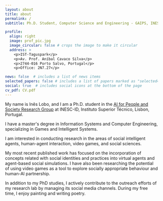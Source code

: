 ```yaml
---
layout: about
title: about
permalink: /
subtitle: Ph.D. Student, Computer Science and Engineering - GAIPS, INESC-ID, IST

profile:
  align: right
  image: prof_pic.jpg
  image_circular: false # crops the image to make it circular
  address: >
    <p>IST-Taguspark</p>
    <p>Av. Prof. Aníbal Cavaco Silva</p>
    <p>2744-016 Porto Salvo, Portugal</p>
    <p>Office: 2N7.27</p>

news: false  # includes a list of news items
selected_papers: false # includes a list of papers marked as "selected={true}"
social: true  # includes social icons at the bottom of the page
cv_pdf: CV.pdf
---
```

My name is Inês Lobo, and I am a Ph.D. student in the <a href="https://gaips.inesc-id.pt/">AI for People and Society Research Group</a> at INESC-ID, Instituto Superior Técnico, Lisbon, Portugal.

I have a master's degree in Information Systems and Computer Engineering, specializing in Games and Intelligent Systems.

I am interested in conducting research in the areas of social intelligent agents, human-agent interaction, video games, and social sciences.

My most recent published work has focused on the incorporation of concepts related with social identities and practices into virtual agents and agent-based social simulations. I have also been researching the potential of using video games as a tool to explore socially appropriate behaviour and human-AI partnership.

In addition to my PhD studies, I actively contribute to the outreach efforts of my research lab by managing its social media channels. During my free time, I enjoy painting and writing poetry.
